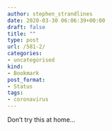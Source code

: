 ```yaml
---
author: stephen_strandlines
date: 2020-03-30 06:06:39+00:00
draft: false
title: ""
type: post
url: /581-2/
categories:
- uncategorised
kind:
- Bookmark
post_format:
- Status
tags:
- coronavirus
---
```


Don’t try this at home...
